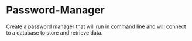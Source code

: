 # Password-Manager
Create a password manager that will run in command line and will connect to a database to store and retrieve data.
